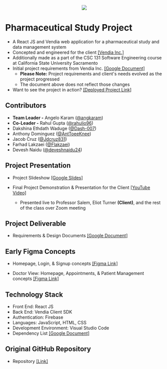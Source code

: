 <p align="center">
   <img src="https://cdn.discordapp.com/attachments/882079944627347466/1111105496527683635/Untitled.jpg"/>
</p>

# Pharmaceutical Study Project
* A React JS and Vendia web application for a pharmaceutical study and data management system
* Concepted and engineered for the client [[Vendia Inc.]](https://www.vendia.com/) 
* Additionally made as a part of the CSC 131 Software Engineering course at California State University Sacramento
* Initial project requirements from Vendia Inc. [[Google Document]](https://docs.google.com/document/d/1bWjbqZ7YbaT-ykfpPPl1AJMdyivspdhZWLtabedL_K8/edit)
    - **Please Note:** Project requirements and client's needs evolved as the project progressed
    - The document above does not reflect those changes
* Want to see the project in action? [[Deployed Project Link]](https://gleaming-kleicha-f0118d.netlify.app/)

## Contributors
* **Team Leader -** Angelo Karam ([@angkaram](https://github.com/angkaram)) 
* **Co-Leader -** Rahul Gupta ([@rahulio96](https://github.com/rahulio96))
* Dakshina Ethdath Waduge ([@Dash-007](https://github.com/Dash-007))
* Anthony Dominguez ([@AntToeeKnee](https://github.com/AntToeeKnee))
* Jacob Cruz ([@Jdcruz831](https://github.com/Jdcruz831))
* Farhad Lakzaei ([@Flakzaei](https://github.com/Flakzaei))
* Devesh Naidu ([@deveshnaidu24](https://github.com/deveshnaidu24))

## Project Presentation

* Project Slideshow [[Google Slides]](https://docs.google.com/presentation/d/1ztrrF4vq9vsqPsltdld-QiT9-SA6IdFIfSAvAmyXMWY/edit?usp=sharing)

* Final Project Demonstration & Presentation for the Client [[YouTube Video]](https://www.youtube.com/watch?v=K2LDj28C5iA)
    - Presented live to Professor Salem, Eliot Turner **(Client)**, and the rest of the class over Zoom meeting

## Project Deliverable
* Requirements & Design Documents [[Google Document]](https://docs.google.com/document/d/1fCf03OumJVkP-86hABSN6WmD8mHMNC4t1xIJZEg_KWE/edit?usp=sharing)

## Early Figma Concepts
* Homepage, Login, & Signup concepts [[Figma Link]](https://www.figma.com/embed?embed_host=share&url=https%3A%2F%2Fwww.figma.com%2Fproto%2FpLwTa2C7uFNEG3KfBCwB7j%2FCSC-131-Project-Figma%3Ftype%3Ddesign%26node-id%3D625-97%26scaling%3Dmin-zoom%26page-id%3D614%253A2)

* Doctor View: Homepage, Appointments, & Patient Management concepts [[Figma Link]](https://www.figma.com/embed?embed_host=share&url=https%3A%2F%2Fwww.figma.com%2Fproto%2FpLwTa2C7uFNEG3KfBCwB7j%2FCSC-131-Project-Figma%3Ftype%3Ddesign%26node-id%3D625-77%26scaling%3Dmin-zoom%26page-id%3D625%253A2)

## Technology Stack
* Front End: React JS
* Back End: Vendia Client SDK
* Authentication: Firebase
* Languages: JavaScript, HTML, CSS
* Development Environment: Visual Studio Code
* Dependency List [[Google Document]](https://docs.google.com/document/d/1mEffY8Q6ucsXkosKkInMPLr9AD-Nh4ThkWxgmBA6jsk/edit?usp=sharing)

## Original GitHub Repository
* Repository [[Link]](https://github.com/Angkaram/Pharmaceutical-Study-Web-App-Project)

